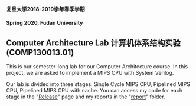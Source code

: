 #### 复旦大学2018-2019学年春季学期

#### Spring 2020, Fudan University

## Computer Architecture Lab 计算机体系结构实验 (COMP130013.01)

This is our semester-long lab for our Computer Architecture course. In this project, we are asked to implement a MIPS CPU with System Verilog. 

Our lab is divided into three stages: Single Cycle MIPS CPU, Pipelined MIPS CPU, Pipelined MIPS CPU with cache. You can access my code for each stage in the "[Release](https://github.com/jasha64/MIPS_Pipeline_with_Cache/releases)" page and my reports in the "[report](https://github.com/jasha64/MIPS_Pipeline_with_Cache/tree/master/report)" folder.